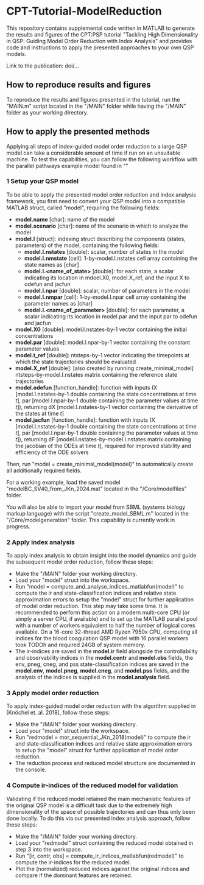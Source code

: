 # CPT-Tutorial-ModelReduction

This repository contains supplemental code written in MATLAB to generate the results and figures of the CPT:PSP tutorial "Tackling High Dimensionality in QSP: Guiding Model Order Reduction with Index Analysis" and provides code and instructions to apply the presented approaches to your own QSP models.

Link to the publication: doi/...

## How to reproduce results and figures

To reproduce the results and figures presented in the tutorial, run the "MAIN.m" script located in the "/MAIN" folder while having the "/MAIN" folder as your working directory.

## How to apply the presented methods

Applying all steps of index-guided model order reduction to a large QSP model can take a considerable amount of time if run on an unsuitable machine. To test the capabilities, you can follow the following workflow with the parallel pathways example model found in ""

### 1 Setup your QSP model

To be able to apply the presented model order reduction and index analysis framework, you first need to convert your QSP model into a compatible MATLAB struct, called "model", requiring the following fields:
 - **model.name** [char]: name of the model
 - **model.scenario** [char]: name of the scenario in which to analyze the model
 - **model.I** [struct]: indexing struct describing the components (states, parameters) of the model, containing the following fields:
    - **model.I.nstates** [double]: scalar, number of states in the model
    - **model.I.nmstate** [cell]: 1-by-model.I.nstates cell array containing the state names as [char]
    - **model.I.<name_of_state>** [double]: for each state, a scalar indicating its location in mdoel.X0, model.X_ref, and the input X to odefun and jacfun
    - **model.I.npar** [double]: scalar, number of parameters in the model
    - **model.I.nmpar** [cell]: 1-by-model.I.npar cell array containing the parameter names as [char]
    - **model.I.<name_of_parameter>** [double]: for each parameter, a scalar indicating its location in model.par and the input par to odefun and jacfun
 - **model.X0** [double]: model.I.nstates-by-1 vector containing the initial concentrations
 - **model.par** [double]: model.I.npar-by-1 vector containing the constant parameter values
 - **model.t_ref** [double]: ntsteps-by-1 vector indicating the timepoints at which the state trajectories should be evaluated
 - **model.X_ref** [double]: [also created by running create_minimal_model] ntsteps-by-model.I.nstates matrix containing the reference state trajectories
 - **model.odefun** [function_handle]: function with inputs (X [model.I.nstates-by-1 double containing the state concentrations at time *t*], par [model.I.npar-by-1 double containing the parameter values at time *t*]), returning dX [model.I.nstates-by-1 vector containing the derivative of the states at time *t*]
 - **model.jacfun** [function_handle]: function with inputs (X [model.I.nstates-by-1 double containing the state concentrations at time *t*], par [model.I.npar-by-1 double containing the parameter values at time *t*]), returning dF [model.I.nstates-by-model.I.nstates matrix containing the jacobian of the ODEs at time *t*], required for improved stability and efficiency of the ODE solvers

Then, run "model = create_minimal_model(model)" to automatically create all additionally required fields.

For a working example, load the saved model "modelBC_SV40_from_JKn_2024.mat" located in the "/Core/modelfiles" folder.

You will also be able to import your model from SBML (systems biology markup language) with the script "create_model_SBML.m" located in the "/Core/modelgeneration" folder. This capability is currently work in progress.

### 2 Apply index analysis

To apply index analysis to obtain insight into the model dynamics and guide the subsequent model order reduction, follow these steps:
 - Make the "/MAIN" folder your working directory.
 - Load your "model" struct into the workspace.
 - Run "model = compute_and_analyse_indices_matlabfun(model)" to compute the ir and state-classification indices and relative state approximation errors to setup the "model" struct for further application of model order reduction. This step may take some time. It is recommended to perform this action on a modern multi-core CPU (or simply a server CPU, if available) and to set up the MATLAB parallel pool with a number of workers equivalent to half the number of logical cores available. On a 16-core 32-thread AMD Ryzen 7950x CPU, computing all indices for the blood coagulation QSP model with 16 parallel workers took TODOh and required 24GB of system memory.
 - The ir-indices are saved in the **model.ir** field alongside the controllability and observability indices in the **model.contr** and **model.obs** fields, the env, pneg, cneg, and pss state-classification indices are saved in the **model.env**, **model.pneg**, **model.cneg**, and **model.pss** fields, and the analysis of the indices is supplied in the **model.analysis** field.

### 3 Apply model order reduction

To apply index-guided model order reduction with the algorithm supplied in [Knöchel et. al. 2018], follow these steps:
 - Make the "/MAIN" folder your working directory.
 - Load your "model" struct into the workspace.
 - Run "redmodel = mor_sequential_JKn_2018(model)" to compute the ir and state-classification indices and relative state approximation errors to setup the "model" struct for further application of model order reduction.
 - The reduction process and reduced model structure are documented in the console.

### 4 Compute ir-indices of the reduced model for validation

Validating if the reduced model retained the main mechanistic features of the original QSP model is a difficult task due to the extremely high dimensionality of the space of possible trajectories and can thus only been done locally. To do this via our presented index analysis approach, follow these steps:
 - Make the "/MAIN" folder your working directory.
 - Load your "redmodel" struct containing the reduced model obtained in step 3 into the workspace.
 - Run "[ir, contr, obs] = compute_ir_indices_matlabfun(redmodel)" to compute the ir-indices for the reduced model.
 - Plot the (normalized) reduced indices against the original indices and compare if the dominant features are retained.

